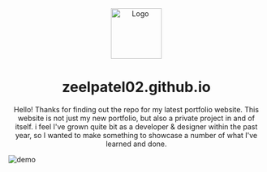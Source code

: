 <div align="center">
  <img alt="Logo" src="https://github.com/Zeelpatel02/Zeelpatel02.github.io/blob/main/img/1.png" width="100" />
</div>
<h1 align="center">
  zeelpatel02.github.io
</h1>
<p align="center">
Hello! Thanks for finding out the repo for my latest portfolio website. This website is not just my new portfolio, but also a private project in and of itself. i feel I've grown quite bit as a developer & designer within the past year, so I wanted to make something to showcase a number of what I've learned and done.
</p>

![demo](https://github.com/Zeelpatel02/Zeelpatel02.github.io/blob/main/img/Zeel%20Patel%20_%20Pyt.png)
